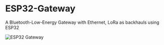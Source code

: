 # ESP32-Gateway
A Bluetooth-Low-Energy Gateway with Ethernet, LoRa as backhauls using ESP32


![ESP32 Gateway](https://github.com/Hieuht2000/ESP32-Gateway/assets/63698805/8e22e89b-d945-4b41-82a9-b2daa3057cb4) 

